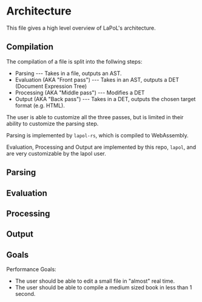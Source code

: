 # Architecture

This file gives a high level overview of LaPoL's architecture.

## Compilation

The compilation of a file is split into the follwing steps:

-   Parsing --- Takes in a file, outputs an AST.
-   Evaluation (AKA "Front pass") --- Takes in an AST, outputs a DET (Document Expression Tree)
-   Processing (AKA "Middle pass") --- Modifies a DET
-   Output (AKA "Back pass") --- Takes in a DET, outputs the chosen target format (e.g. HTML).

The user is able to customize all the three passes, but is limited in their ability to customize
the parsing step.

Parsing is implemented by `lapol-rs`, which is compiled to WebAssembly.

Evaluation, Processing and Output are implemented by this repo, `lapol`, and are very customizable
by the lapol user.

## Parsing

## Evaluation

## Processing

## Output

## Goals

Performance Goals:

-   The user should be able to edit a small file in "almost" real time.
-   The user should be able to compile a medium sized book in less than 1 second.
